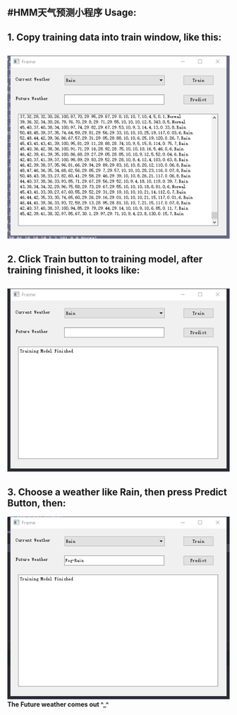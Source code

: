 #HMM天气预测小程序
**Usage:**
-
**1. Copy training data into train window, like this:**
-
![Image text](img_set/copydata.png)<br>
-
**2. Click Train button to training model, after training finished, it looks like:**
-
![Image text](img_set/trainFin.png)
-
**3. Choose a weather like Rain, then press Predict Button, then:**
-
![Image text](img_set/predict.png)
<br>
**The Future weather comes out ^_^**